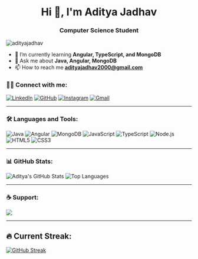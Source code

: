 <h1 align="center">Hi 👋, I'm Aditya Jadhav</h1>
<h3 align="center">Computer Science Student </h3>

<p align="left"> <img src="https://komarev.com/ghpvc/?username=adityajadhav&label=Profile%20views&color=0e75b6&style=flat" alt="adityajadhav" /> </p>

- 🌱 I’m currently learning **Angular, TypeScript, and MongoDB**
- 💬 Ask me about **Java, Angular, MongoDB**
- 📫 How to reach me **adityajadhav2000@gmail.com**

### 🧑‍💻 Connect with me:
[![LinkedIn](https://img.shields.io/badge/LinkedIn-blue?logo=linkedin&style=for-the-badge)](https://linkedin.com/in/yourprofile)
[![GitHub](https://img.shields.io/badge/GitHub-black?logo=github&style=for-the-badge)](https://github.com/adityajadhav)
[![Instagram](https://img.shields.io/badge/Instagram-purple?logo=instagram&style=for-the-badge)](https://instagram.com/yourprofile)
[![Gmail](https://img.shields.io/badge/Gmail-red?logo=gmail&style=for-the-badge)](mailto:adityajadhav2000@gmail.com)

---

### 🛠️ Languages and Tools:
![Java](https://img.shields.io/badge/Java-ED8B00?style=for-the-badge&logo=java&logoColor=white)
![Angular](https://img.shields.io/badge/Angular-red?style=for-the-badge&logo=angular&logoColor=white)
![MongoDB](https://img.shields.io/badge/MongoDB-green?style=for-the-badge&logo=mongodb&logoColor=white)
![JavaScript](https://img.shields.io/badge/JavaScript-yellow?style=for-the-badge&logo=javascript&logoColor=black)
![TypeScript](https://img.shields.io/badge/TypeScript-blue?style=for-the-badge&logo=typescript&logoColor=white)
![Node.js](https://img.shields.io/badge/Node.js-green?style=for-the-badge&logo=node.js&logoColor=white)
![HTML5](https://img.shields.io/badge/HTML5-orange?style=for-the-badge&logo=html5&logoColor=white)
![CSS3](https://img.shields.io/badge/CSS3-blue?style=for-the-badge&logo=css3&logoColor=white)

---

### 📊 GitHub Stats:
![Aditya's GitHub Stats](https://github-readme-stats.vercel.app/api?username=adityajadhav&show_icons=true&theme=radical)
![Top Languages](https://github-readme-stats.vercel.app/api/top-langs/?username=adityajadhav&layout=compact&theme=radical)

---

### ☕ Support:
<a href="https://www.buymeacoffee.com/yourusername" target="_blank"><img src="https://img.shields.io/badge/-Buy%20me%20a%20coffee-yellow?style=for-the-badge&logo=buy-me-a-coffee&logoColor=black" ></a>

---

## 🔥 Current Streak:
[![GitHub Streak](https://github-readme-streak-stats.herokuapp.com/?user=adityajadhav&theme=radical)](https://git.io/streak-stats)
